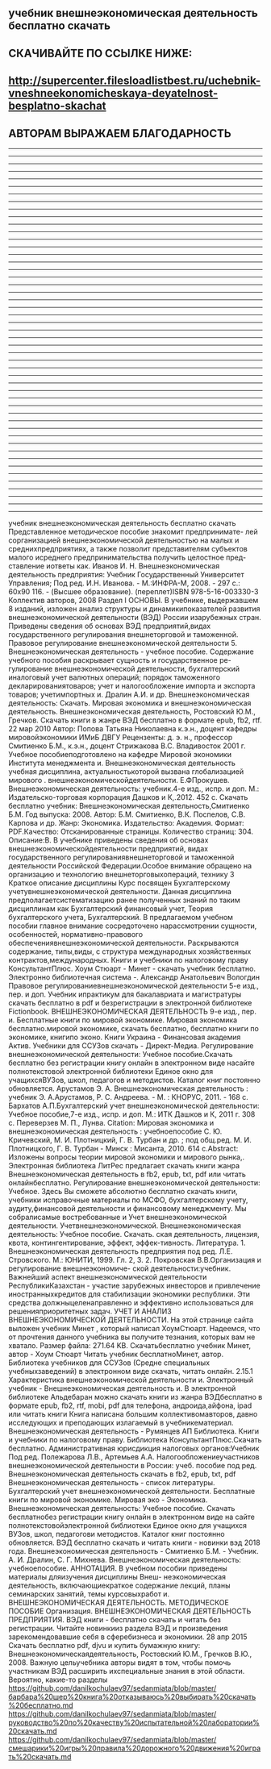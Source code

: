 учебник внешнеэкономическая деятельность бесплатно скачать
--------------------------------------------------
СКАЧИВАЙТЕ ПО ССЫЛКЕ НИЖЕ:
--------------------------------------------------
http://supercenter.filesloadlistbest.ru/uchebnik-vneshneekonomicheskaya-deyatelnost-besplatno-skachat
--------------------------------------------------
АВТОРАМ ВЫРАЖАЕМ БЛАГОДАРНОСТЬ
--------------------------------------------------
--------------------------------------------------
--------------------------------------------------
--------------------------------------------------
--------------------------------------------------
--------------------------------------------------
--------------------------------------------------
--------------------------------------------------
--------------------------------------------------
--------------------------------------------------
--------------------------------------------------
--------------------------------------------------
--------------------------------------------------
--------------------------------------------------
--------------------------------------------------
--------------------------------------------------
--------------------------------------------------
--------------------------------------------------
--------------------------------------------------
--------------------------------------------------
--------------------------------------------------
--------------------------------------------------
--------------------------------------------------
--------------------------------------------------
--------------------------------------------------
--------------------------------------------------
--------------------------------------------------
--------------------------------------------------
--------------------------------------------------
--------------------------------------------------
--------------------------------------------------
--------------------------------------------------
--------------------------------------------------
--------------------------------------------------
--------------------------------------------------
--------------------------------------------------
--------------------------------------------------
--------------------------------------------------
--------------------------------------------------
--------------------------------------------------
--------------------------------------------------
--------------------------------------------------
--------------------------------------------------
--------------------------------------------------
--------------------------------------------------
--------------------------------------------------
--------------------------------------------------
--------------------------------------------------
--------------------------------------------------
--------------------------------------------------
учебник внешнеэкономическая деятельность бесплатно скачать Представленное методическое пособие знакомит предпринимате- лей сорганизацией внешнеэкономической деятельностью на малых и среднихпредприятиях, а также позволит представителям субъектов малого исреднего предпринимательства получить целостное пред- ставление иответы как. Иванов И. Н. Внешнеэкономическая деятельность предприятия: Учебник Государственный Университет Управления; Под ред. И.Н. Иванова. - М.:ИНФРА-М, 2008. - 297 с.: 60x90 116. - (Высшее образование). (переплет)ISBN 978-5-16-003330-3  Коллектив авторов, 2008 Раздел I ОСНОВЫ. В учебнике, выдержавшем 8 изданий, изложен анализ структуры и динамикипоказателей развития внешнеэкономической деятельности (ВЭД) России изарубежных стран. Приведены сведения об основах ВЭД предприятий,видах государственного регулирования внешнеторговой и таможенной. Правовое регулирование внешнеэкономической деятельности 5. Внешнеэкономическая деятельность - учебное пособие. Содержание учебного пособия раскрывает сущность и государственное ре-гулирование внешнеэкономической деятельности, бухгалтерский иналоговый учет валютных операций; порядок таможенного декларированиятоваров; учет и налогообложение импорта и экспорта товаров; учетимпортных и. Дралин А.И. и др. Внешнеэкономическая деятельность: Скачать. Мировая экономика и внешнеэкономическая деятельность. Внешнеэкономическая деятельность, Ростовский Ю.М., Гречков. Скачать книги в жанре ВЭД бесплатно в формате epub, fb2, rtf. 22 мар 2010  Автор: Попова Татьяна Николаевна  к.э.н., доцент кафедры мировойэкономики ИМиБ ДВГУ Рецензенты: д. э. н., профессор Смитиенко Б.М., к.э.н., доцент Стрижакова В.С. Владивосток 2001 г. Учебное пособиеподготовлено на кафедре Мировой экономики Института менеджмента и. Внешнеэкономическая деятельность учебная дисциплина, актуальностькоторой вызвана глобализацией мирового . внешнеэкономическойдеятельности. Е.ФПрокушев. Внешнеэкономическая деятельность: учебник.4-е изд., испр. и доп.  М.: Издательско-торговая корпорация Дашков и К,.2012. 452 с. Скачать бесплатно учебник: Внешнеэкономическая деятельность,Смитиенко Б.М. Год выпуска: 2008. Автор: Б.М. Смитиенко, В.К. Поспелов, С.В. Карпова и др. Жанр: Экономика. Издательство: Академия. Формат: PDF.Качество: Отсканированные страницы. Количество страниц: 304. Описание:В. В учебнике приведены сведения об основах внешнеэкономическойдеятельности предприятий, видах государственного регулированиявнешнеторговой и таможенной деятельности Российской Федерации.Особое внимание обращено на организацию и технологию внешнеторговыхопераций, технику
3 Краткое описание дисциплины Курс посвящен Бухгалтерскому учетувнешнеэкономической деятельности. Данная дисциплина предполагаетсистематизацию ранее полученных знаний по таким дисциплинам как Бухгалтерский финансовый учет, Теория бухгалтерского учета, Бухгалтерский. В предлагаемом учебном пособии главное внимание сосредоточено нарассмотрении сущности, особенностей, нормативно-правового обеспечениявнешнеэкономической деятельности. Раскрываются содержание, типы,виды, с структура международных хозяйственных контрактов,международных. Книги и учебники по налоговому праву  КонсультантПлюс. Хоум Стюарт - Минет - скачать учебник бесплатно. Электронно библиотечная система -. Александр Анатольевич Вологдин Правовое регулированиевнешнеэкономической деятельности 5-е изд., пер. и доп. Учебник ипрактикум для бакалавриата и магистратуры скачать бесплатно в pdf и безрегистрации в электронной библиотеке Fictionbook. ВНЕШНЕЭКОНОМИЧЕСКАЯ ДЕЯТЕЛЬНОСТЬ 9-е изд., пер. и. Бесплатные книги по мировой экономике. Мировая экономика бесплатно.мировой экономике, скачать бесплатно, бесплатно книги по экономике, книгипо эконо. Книги Украина - Финансовая академия Актив. Учебники для ССУЗов скачать - Директ-Медиа. Регулирование внешнеэкономической деятельности: Учебное пособие.Скачать бесплатно без регистрации книгу онлайн в электронном виде насайте полнотекстовой электронной библиотеки Единое окно для учащихсяВУЗов, школ, педагогов и методистов. Каталог книг постоянно обновляется. Арустамов Э. А. Внешнеэкономическая деятельность : учебник  Э. А.Арустамов, Р. С. Андреева. - М. : КНОРУС, 2011. - 168 с. Бархатов А.П.Бухгалтерский учет внешнеэкономической деятельности: Учебное пособие,7-е изд., испр. и доп.  М.: ИТК Дашков и К, 2011 г.  308 с. Переверзев М. П., Лунва. Citation: Мировая экономика и внешнеэкономическая деятельность : учебноепособие  С. Ю. Кричевский, М. И. Плотницкий, Г. В. Турбан и др. ; под общ.ред. М. И. Плотницкого, Г. В. Турбан - Минск : Мисанта, 2010.  614 с.Abstract: Изложены вопросы теории мировой экономики и мирового рынка,. Электронная библиотека ЛитРес предлагает скачать книги жанра Внешнеэкономическая деятельность в fb2, epub, txt, pdf или читать онлайнбесплатно.
Регулирование внешнеэкономической деятельности: Учебное. Здесь Вы сможете абсолютно бесплатно скачать книги, учебники исправочные материалы по МСФО, бухгалтерскому учету, аудиту,финансовой деятельности и финансовому менеджменту. Мы собралисамые востребованные и  Учет внешнеэкономической деятельности. Учетвнешнеэкономической. Внешнеэкономическая деятельность: Учебное пособие. Скачать. ская деятельность, лицензия, квота, контингентирование, эффект, эффек-тивность. Литература. 1. Внешнеэкономическая деятельность предприятия под ред. Л.Е. Стровского. М.: ЮНИТИ, 1999. Гл. 2, 3. 2. Покровская В.В.Организация и регулирование внешнеэкономиче- ской деятельности:учебник. Важнейший аспект внешнеэкономической деятельности РеспубликиКазахстан - участие зарубежных инвесторов и привлечение иностранныхкредитов для стабилизации экономики республики. Эти средства должныцеленаправленно и эффективно использоваться для решенияприоритетных задач. УЧЕТ И АНАЛИЗ ВНЕШНЕЭКОНОМИЧЕСКОЙ ДЕЯТЕЛЬНОСТИ. На этой странице сайта выложен учебник Минет , который написал ХоумСтюарт. Надеемся, что от прочтения данного учебника вы получите тезнания, которых вам не хватало. Размер файла: 271.64 KB. Скачатьбесплатно учебник Минет, автор - Хоум Стюарт  Читать учебник бесплатноМинет, автор. Библиотека учебников для ССУЗов (Средне специальных учебныхзаведений) в электронном виде  скачать, читать онлайн. 2.15.1 Характеристика внешнеэкономической деятельности и. Электронный учебник - Внешнеэкономическая деятельность и. В электронной библиотеке Альдебаран можно скачать книги из жанра ВЭДбесплатно в формате epub, fb2, rtf, mobi, pdf для телефона, андроида,айфона, ipad или читать книги  Книга написана большим коллективомавторов, давно исследующих и преподающих излагаемый в учебникематериал. Внешнеэкономическая деятельность - Румянцев АП Библиотека. Книги и учебники по налоговому праву. Библиотека КонсультантПлюс.Скачать бесплатно.  Административная юрисдикция налоговых органов:Учебник  Под ред.  Полежарова Л.В., Артемьев А.А. Налогообложениеучастников внешнеэкономической деятельности в России: учеб. пособие под ред. Внешнеэкономическая деятельность  скачать в fb2, epub, txt, pdf
Внешнеэкономическая деятельность - список литературы. Бухгалтерский учет внешнеэкономической деятельности. Бесплатные книги по мировой экономике. Мировая эко - Экономика. Внешнеэкономическая деятельность: Учебное пособие. Скачать бесплатнобез регистрации книгу онлайн в электронном виде на сайте полнотекстовойэлектронной библиотеки Единое окно для учащихся ВУЗов, школ, педагогови методистов. Каталог книг постоянно обновляется. ВЭД бесплатно скачать и читать книги - новинки вэд 2018 года. Внешнеэкономическая деятельность - Смитиенко Б.М. - Учебник. А. И. Дралин, С. Г. Михнева. Внешнеэкономическая деятельность: учебноепособие. АННОТАЦИЯ. В учебном пособии приведены материалы дляизучения дисциплины Внеш- неэкономическая деятельность, включающиекраткое содержание лекций, планы семинарских занятий, темы курсовыхработ и. ВНЕШНЕЭКОНОМИЧЕСКАЯ ДЕЯТЕЛЬНОСТЬ. МЕТОДИЧЕСКОЕ ПОСОБИЕ Организация. ВНЕШНЕЭКОНОМИЧЕСКАЯ ДЕЯТЕЛЬНОСТЬ ПРЕДПРИЯТИЯ. ВЭД книги - бесплатно скачать и читать без регистрации. Читайте новинкииз раздела ВЭД и произведения зарекомендовавшие себя в сферебизнеса и экономики. 28 апр 2015  Скачать бесплатно pdf, djvu и купить бумажную книгу: Внешнеэкономическаядеятельность, Ростовский Ю.М., Гречков В.Ю., 2008.  Важную цельучебника авторы видят в том, чтобы помочь участникам ВЭД расширить ихспециальные знания в этой области. Вероятно, какие-то разделы
https://github.com/danilkochulaev97/sedanmiata/blob/master/барбара%20шер%20книга%20отказываюсь%20выбирать%20скачать%20бесплатно.md
https://github.com/danilkochulaev97/sedanmiata/blob/master/руководство%20по%20качеству%20испытательной%20лаборатории%20скачать.md
https://github.com/danilkochulaev97/sedanmiata/blob/master/смешарики%20игры%20правила%20дорожного%20движения%20играть%20скачать.md